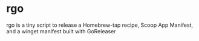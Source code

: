 # rgo
rgo is a tiny script to release a Homebrew-tap recipe, Scoop App Manifest, and a winget manifest built with GoReleaser
